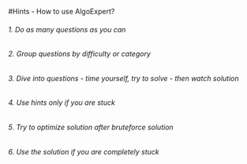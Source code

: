 #Hints - How to use AlgoExpert?
<h6>1. Do as many questions as you can</h6>
<h6>2. Group questions by difficulty or category</h6>
<h6>3. Dive into questions - time yourself, try to solve - then watch solution</h6>
<h6>4. Use hints only if you are stuck</h6>
<h6>5. Try to optimize solution after bruteforce solution</h6>
<h6>6. Use the solution if you are completely stuck</h6>
